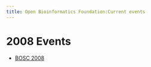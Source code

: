 ```yaml
---
title: Open Bioinformatics Foundation:Current events
---
```


2008 Events
===========

-   [BOSC 2008](BOSC_2008 "wikilink")

